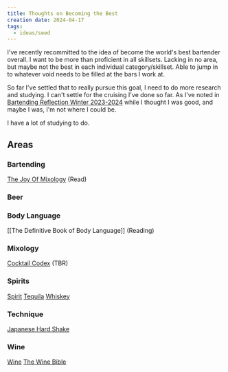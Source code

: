 ```yaml
---
title: Thoughts on Becoming the Best
creation date: 2024-04-17
tags:
  - ideas/seed
---
```

I've recently recommitted to the idea of become the world's best bartender overall. 
I want to be more than proficient in all skillsets. 
Lacking in no area, but maybe not the best in each individual category/skillset. 
Able to jump in to whatever void needs to be filled at the bars I work at.

So far I've settled that to really pursue this goal, I need to do more research and studying. I can't settle for the cruising I've done so far. 
As I've noted in [Bartending Reflection Winter 2023-2024](Areas/blog/posts/Bartending%20Reflection%20Winter%202023-2024.md) while I thought I was good, and maybe I was, I'm not where I could be.

I have a lot of studying to do.

## Areas

### Bartending
[The Joy Of Mixology](The%20Joy%20Of%20Mixology) (Read)
### Beer

### Body Language 
[[The Definitive Book of Body Language]] (Reading)
### Mixology 
[Cocktail Codex](Cocktail%20Codex) (TBR)
### Spirits
[Spirit](Areas/bartending/Spirits/Spirit.md)
[Tequila](Areas/bartending/Tequila/Tequila.md)
[Whiskey](Areas/bartending/Whiskey/Whiskey.md)
### Technique
[Japanese Hard Shake](Areas/bartending/Techniques/Japanese%20Hard%20Shake.md)
### Wine
[Wine](Areas/bartending/Wine/Wine.md)
[The Wine Bible](Areas/reading%20and%20listening/The%20Wine%20Bible.md)


